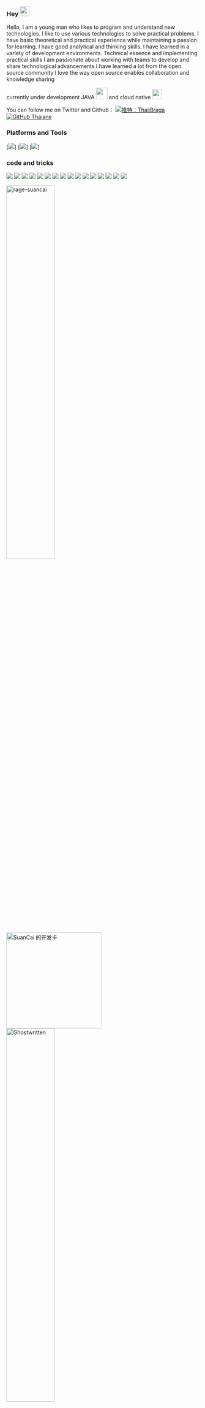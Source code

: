 ### Hey <img src="https://media.giphy.com/media/hvRJCLFzcasrR4ia7z/giphy.gif" width="25px">

Hello, I am a young man who likes to program and understand new technologies. I like to use various technologies to solve practical problems. I have basic theoretical and practical experience while maintaining a passion for learning. I have good analytical and thinking skills. I have learned in a variety of development environments. Technical essence and implementing practical skills I am passionate about working with teams to develop and share technological advancements I have learned a lot from the open source community I love the way open source enables collaboration and knowledge sharing



currently under development JAVA <img src="https://cdn.jsdelivr.net/gh/TheDudeThatCode/TheDudeThatCode/Assets/Developer.gif" width="30px" > and cloud native <img src="https://cdn.jsdelivr.net/gh/Ghostwritten/Ghostwritten/assets/gopher.gif" width="26px">

You can follow me on Twitter and Github：
[![推特：ThaiiBraga ](https://img.shields.io/twitter/follow/SuancaiR?style=social)](https://twitter.com/SuancaiR)
[![ GitHub Thaiane ](https://img.shields.io/github/followers/rage-suancai?label=follow&style=social)](https://github.com/rage-suancai)



### Platforms and Tools

[![](https://img.shields.io/badge/Browser-FireFox-4285f4?style=flat-square&logo=firefox&logoColor=ffffff)]
[![](https://img.shields.io/badge/IDE-JetBrains-black?style=flat-square&logo=jetbrains&logoColor=ffffff)]
[![](https://img.shields.io/badge/Editor-Visual%20Studio%20Code-007ACC?style=flat-square&logo=visual-studio-code&logoColor=ffffff)]


### code and tricks

[![](https://img.shields.io/badge/-WireGuard-88171A?style=flat-square&logo=wireguard&logoColor=ffffff)](https://www.wireguard.com/)
[![](https://img.shields.io/badge/-Kubernetes-326CE5?style=flat-square&logo=kubernetes&logoColor=ffffff)](https://kubernetes.io/)
[![](https://img.shields.io/badge/-Docker-2496ED?style=flat-square&logo=docker&logoColor=ffffff)](https://www.docker.com/)
[![](https://img.shields.io/badge/-Podman-892CA0?style=flat-square&logo=podman&logoColor=ffffff)](https://podman.io/)
[![](https://img.shields.io/badge/-Prometheus-E6522C?style=flat-square&logo=prometheus&logoColor=ffffff)](https://prometheus.io/)
[![](https://img.shields.io/badge/-Grafana-F46800?style=flat-square&logo=grafana&logoColor=ffffff)](https://grafana.com/)
[![](https://img.shields.io/badge/-Harbor-60B932?style=flat-square&logo=harbor&logoColor=ffffff)](https://goharbor.io/)
[![](https://img.shields.io/badge/-Consul-F24C53?style=flat-square&logo=consul&logoColor=ffffff)](https://www.consul.io/)
[![](https://img.shields.io/badge/-Hugo-FF4088?style=flat-square&logo=hugo&logoColor=ffffff)](https://gohugo.io/)
[![](https://img.shields.io/badge/-jekyll-FFA500?style=flat-square&logo=jekyll&logoColor=ffffff)](https://jekyllrb.com/)
[![](https://img.shields.io/badge/-Linux-Fcc624?style=flat-square&logo=linux&logoColor=ffffff)](https://www.linux.org/)
[![](https://img.shields.io/badge/-Nginx-269539?style=flat-square&logo=nginx&logoColor=ffffff)](https://nginx.org/)
[![](https://img.shields.io/badge/-GitHub%20Actions-2088FF?style=flat-square&logo=github-actions&logoColor=ffffff)](https://github.com/features/actions)
[![](https://img.shields.io/badge/-Golang-00ADD8?style=flat-square&logo=go&logoColor=ffffff)](https://golang.org/)
[![](https://img.shields.io/badge/-python-blue?style=flat-square&logo=python&logoColor=ffffff)](https://www.python.org/)
[![](https://img.shields.io/badge/-Ansible-EE0000?style=flat-square&logo=ansible&logoColor=ffffff)](https://www.ansible.com/)



<span><img src="https://github-readme-stats.vercel.app/api?username=rage-suancai&show_icons=true&theme=dark&hide_border=false" alt="rage-suancai" width=50% /></span>
<a href="https://www.codewars.com/users/rage_suancai"><img src="https://www.codewars.com/users/rage_suancai/badges/large" width="250" height= "250" alt="SuanCai 的开发卡"/></a>
<span><img src="https://github-readme-streak-stats.herokuapp.com/?user=rage-suancai&theme=dark" alt="Ghostwritten" width=50% /></span>



<p align="left"> Github Profile Trophy：
	<br><a href="https://github.com/ryo-ma/github-profile-trophy"><img src="https://github-profile-trophy.vercel.app/?username=Ghostwritten&主题=onedark&title=MultiLanguage,Stars,Commit,Followers,Issues,Repositories" alt="Ghostwritten" /></a> </p>
